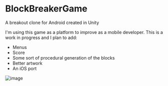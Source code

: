# BlockBreakerGame
A breakout clone for Android created in Unity

I'm using this game as a platform to improve as a mobile developer.
This is a work in progress and I plan to add:
  - Menus
  - Score
  - Some sort of procedural generation of the blocks
  - Better artwork
  - An iOS port

![image](https://user-images.githubusercontent.com/74532838/114762046-33b3be80-9d59-11eb-898f-58ab07677871.png)
